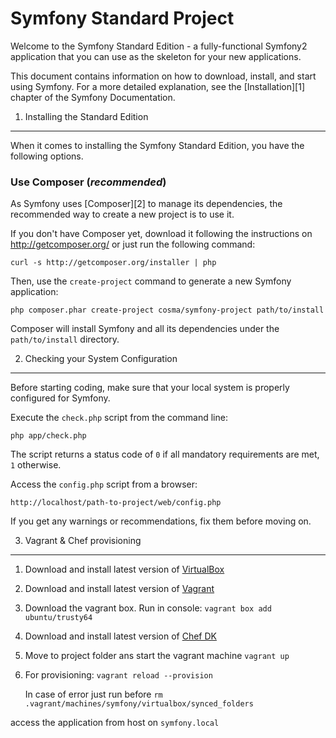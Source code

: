 Symfony Standard Project
========================

Welcome to the Symfony Standard Edition - a fully-functional Symfony2
application that you can use as the skeleton for your new applications.

This document contains information on how to download, install, and start
using Symfony. For a more detailed explanation, see the [Installation][1]
chapter of the Symfony Documentation.

1) Installing the Standard Edition
----------------------------------

When it comes to installing the Symfony Standard Edition, you have the
following options.

### Use Composer (*recommended*)

As Symfony uses [Composer][2] to manage its dependencies, the recommended way
to create a new project is to use it.

If you don't have Composer yet, download it following the instructions on
http://getcomposer.org/ or just run the following command:

    curl -s http://getcomposer.org/installer | php

Then, use the `create-project` command to generate a new Symfony application:

    php composer.phar create-project cosma/symfony-project path/to/install

Composer will install Symfony and all its dependencies under the
`path/to/install` directory.


2) Checking your System Configuration
-------------------------------------

Before starting coding, make sure that your local system is properly
configured for Symfony.

Execute the `check.php` script from the command line:

    php app/check.php

The script returns a status code of `0` if all mandatory requirements are met,
`1` otherwise.

Access the `config.php` script from a browser:

    http://localhost/path-to-project/web/config.php

If you get any warnings or recommendations, fix them before moving on.



3) Vagrant & Chef provisioning
-------------------------------------

1) Download and install latest version of [VirtualBox](https://www.virtualbox.org/wiki/Downloads)

2) Download and install latest version of [Vagrant](https://www.vagrantup.com/downloads.html)
 
3) Download the vagrant box. Run in console:
    `vagrant box add  ubuntu/trusty64`
    
4) Download and install latest version of [Chef DK](https://downloads.chef.io/chef-dk/)
    

5) Move to project folder ans start the vagrant machine
    `vagrant up`
    
7) For provisioning:
    `vagrant reload --provision`
    
    In case of error just run before
    `rm .vagrant/machines/symfony/virtualbox/synced_folders` 


access the application from host on `symfony.local`


